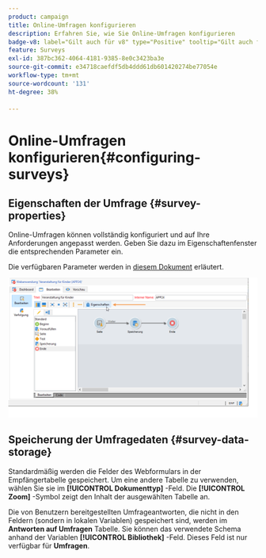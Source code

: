 ```yaml
---
product: campaign
title: Online-Umfragen konfigurieren
description: Erfahren Sie, wie Sie Online-Umfragen konfigurieren
badge-v8: label="Gilt auch für v8" type="Positive" tooltip="Gilt auch für Campaign v8"
feature: Surveys
exl-id: 387bc362-4064-4181-9385-8e0c3423ba3e
source-git-commit: e34718caefdf5db4ddd61db601420274be77054e
workflow-type: tm+mt
source-wordcount: '131'
ht-degree: 38%

---
```


# Online-Umfragen konfigurieren{#configuring-surveys}



## Eigenschaften der Umfrage {#survey-properties}

Online-Umfragen können vollständig konfiguriert und auf Ihre Anforderungen angepasst werden. Geben Sie dazu im Eigenschaftenfenster die entsprechenden Parameter ein.

Die verfügbaren Parameter werden in [diesem Dokument](../../web/using/defining-web-forms-properties.md) erläutert.

![](assets/s_ncs_admin_survey_properties_general.png)

## Speicherung der Umfragedaten {#survey-data-storage}

Standardmäßig werden die Felder des Webformulars in der Empfängertabelle gespeichert. Um eine andere Tabelle zu verwenden, wählen Sie sie im **[!UICONTROL Dokumenttyp]** -Feld. Die **[!UICONTROL Zoom]** -Symbol zeigt den Inhalt der ausgewählten Tabelle an.

Die von Benutzern bereitgestellten Umfrageantworten, die nicht in den Feldern (sondern in lokalen Variablen) gespeichert sind, werden im **Antworten auf Umfragen** Tabelle. Sie können das verwendete Schema anhand der Variablen **[!UICONTROL Bibliothek]** -Feld. Dieses Feld ist nur verfügbar für **Umfragen**.
